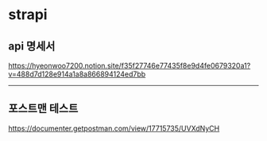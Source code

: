 # strapi

## api 명세서
https://hyeonwoo7200.notion.site/f35f27746e77435f8e9d4fe0679320a1?v=488d7d128e914a1a8a866894124ed7bb

---------

## 포스트맨 테스트
https://documenter.getpostman.com/view/17715735/UVXdNyCH
